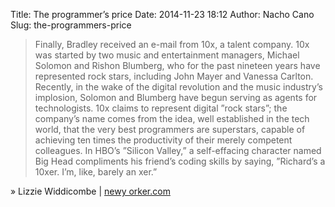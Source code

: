 Title: The programmer’s price
Date: 2014-11-23 18:12
Author: Nacho Cano
Slug: the-programmers-price

> Finally, Bradley received an e-mail from 10x, a talent company. 10x
> was started by two music and entertainment managers, Michael Solomon
> and Rishon Blumberg, who for the past nineteen years have represented
> rock stars, including John Mayer and Vanessa Carlton. Recently, in the
> wake of the digital revolution and the music industry’s implosion,
> Solomon and Blumberg have begun serving as agents for technologists.
> 10x claims to represent digital ”rock stars”; the company’s name comes
> from the idea, well established in the tech world, that the very best
> programmers are superstars, capable of achieving ten times the
> productivity of their merely competent colleagues. In HBO’s ”Silicon
> Valley,” a self-effacing character named Big Head compliments his
> friend’s coding skills by saying, ”Richard’s a 10xer. I’m, like,
> barely an xer.”

» Lizzie Widdicombe | [newy orker.com][]

  [newy orker.com]: http://www.newyorker.com/magazine/2014/11/24/programmers-price
    "The programmer's price"
